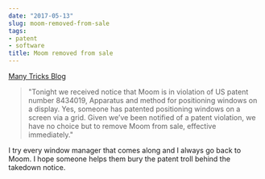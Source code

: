 ```yaml
---
date: "2017-05-13"
slug: moom-removed-from-sale
tags:
- patent
- software
title: Moom removed from sale
---
```


[Many Tricks Blog][1]

> "Tonight we received notice that Moom is in violation of US patent number 8434019, Apparatus and method for positioning windows on a display. Yes, someone has patented positioning windows on a screen via a grid. Given we’ve been notified of a patent violation, we have no choice but to remove Moom from sale, effective immediately." 

I try every window manager that comes along and I always go back to Moom. I hope someone helps them bury the patent troll behind the takedown notice.

 [1]: https://manytricks.com/blog/?p=4609

